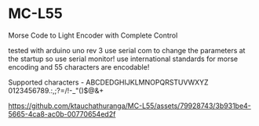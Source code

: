 # MC-L55
Morse Code to Light Encoder with Complete Control

tested with arduino uno rev 3
use serial com to change the parameters at the startup so use serial monitor!
use international standards for morse encoding and 55 characters are encodable!

Supported characters - ABCDEDGHIJKLMNOPQRSTUVWXYZ 0123456789.:,;?=/\!-_"()$@&+

https://github.com/ktauchathuranga/MC-L55/assets/79928743/3b931be4-5665-4ca8-ac0b-00770654ed2f

